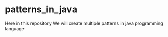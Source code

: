 # patterns_in_java
Here in this repository We will create multiple patterns in java programming language

